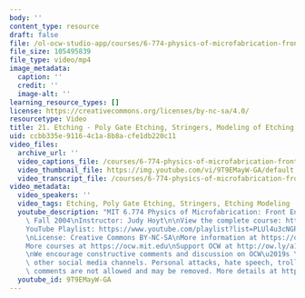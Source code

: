 ```yaml
---
body: ''
content_type: resource
draft: false
file: /ol-ocw-studio-app/courses/6-774-physics-of-microfabrication-front-end-processing-fall-2004/mit6_774f04_lec21_360p_16_9.mp4
file_size: 105495839
file_type: video/mp4
image_metadata:
  caption: ''
  credit: ''
  image-alt: ''
learning_resource_types: []
license: https://creativecommons.org/licenses/by-nc-sa/4.0/
resourcetype: Video
title: 21. Etching - Poly Gate Etching, Stringers, Modeling of Etching
uid: ccbb335e-9116-4c1a-8b8a-cfe1db220c11
video_files:
  archive_url: ''
  video_captions_file: /courses/6-774-physics-of-microfabrication-front-end-processing-fall-2004/1u-Il4h3fXAh51hD7_wGxdySswrlB8iZv_transcript.webvtt
  video_thumbnail_file: https://img.youtube.com/vi/9T9EMayW-GA/default.jpg
  video_transcript_file: /courses/6-774-physics-of-microfabrication-front-end-processing-fall-2004/1u-Il4h3fXAh51hD7_wGxdySswrlB8iZv_transcript.pdf
video_metadata:
  video_speakers: ''
  video_tags: Etching, Poly Gate Etching, Stringers, Etching Modeling
  youtube_description: "MIT 6.774 Physics of Microfabrication: Front End Processing,\
    \ Fall 2004\nInstructor: Judy Hoyt\n\nView the complete course: https://ocw.mit.edu/courses/6-774-physics-of-microfabrication-front-end-processing-fall-2004/\n\
    YouTube Playlist: https://www.youtube.com/playlist?list=PLUl4u3cNGP61IMhYaHL_x-RzNUIDJD9XK\n\
    \nLicense: Creative Commons BY-NC-SA\nMore information at https://ocw.mit.edu/terms\n\
    More courses at https://ocw.mit.edu\nSupport OCW at http://ow.ly/a1If50zVRlQ\n\
    \nWe encourage constructive comments and discussion on OCW\u2019s YouTube and\
    \ other social media channels. Personal attacks, hate speech, trolling, and inappropriate\
    \ comments are not allowed and may be removed. More details at https://ocw.mit.edu/comments."
  youtube_id: 9T9EMayW-GA
---
```

